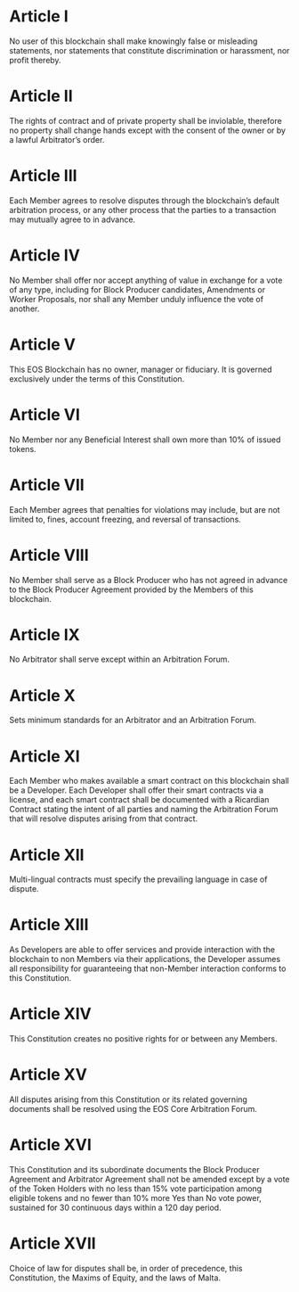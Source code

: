 # Article I
No user of this blockchain shall make knowingly false or misleading statements, nor statements that constitute discrimination or harassment, nor profit thereby.
# Article II
The rights of contract and of private property shall be inviolable, therefore no property shall change hands except with the consent of the owner or by a lawful Arbitrator’s order.
# Article III
Each Member agrees to resolve disputes through the blockchain’s default arbitration process, or any other process that the parties to a transaction may mutually agree to in advance.
# Article IV
No Member shall offer nor accept anything of value in exchange for a vote of any type, including for Block Producer candidates, Amendments or Worker Proposals, nor shall any Member unduly influence the vote of another.
# Article V
This EOS Blockchain has no owner, manager or fiduciary. It is governed exclusively under the terms of this Constitution.
# Article VI
No Member nor any Beneficial Interest shall own more than 10% of issued tokens.
# Article VII
Each Member agrees that penalties for violations may include, but are not limited to, fines, account freezing, and reversal of transactions.
# Article VIII
No Member shall serve as a Block Producer who has not agreed in advance to the Block Producer Agreement provided by the Members of this blockchain.
# Article IX
No Arbitrator shall serve except within an Arbitration Forum.
# Article X
Sets minimum standards for an Arbitrator and an Arbitration Forum.
# Article XI
Each Member who makes available a smart contract on this blockchain shall be a Developer. Each Developer shall offer their smart contracts via a license, and each smart contract shall be documented with a Ricardian Contract stating the intent of all parties and naming the Arbitration Forum that will resolve disputes arising from that contract.
# Article XII
Multi-lingual contracts must specify the prevailing language in case of dispute.
# Article XIII
As Developers are able to offer services and provide interaction with the blockchain to non Members via their applications, the Developer assumes all responsibility for guaranteeing that non-Member interaction conforms to this Constitution.
# Article XIV
This Constitution creates no positive rights for or between any Members.
# Article XV
All disputes arising from this Constitution or its related governing documents shall be resolved using the EOS Core Arbitration Forum.
# Article XVI
This Constitution and its subordinate documents the Block Producer Agreement and Arbitrator Agreement shall not be amended except by a vote of the Token Holders with no less than 15% vote participation among eligible tokens and no fewer than 10% more Yes than No vote power, sustained for 30 continuous days within a 120 day period.
# Article XVII
Choice of law for disputes shall be, in order of precedence, this Constitution, the Maxims of Equity, and the laws of Malta.
